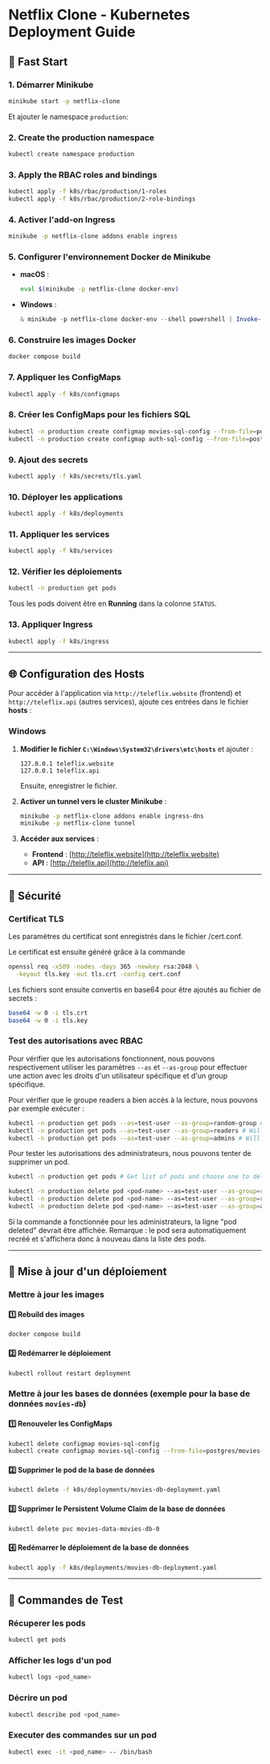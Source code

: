 # Netflix Clone - Kubernetes Deployment Guide

## 🚀 Fast Start

### 1️. Démarrer Minikube

```bash
minikube start -p netflix-clone
```

Et ajouter le namespace `production`:

### 2️. Create the production namespace

```bash
kubectl create namespace production
```

### 3. Apply the RBAC roles and bindings

```bash
kubectl apply -f k8s/rbac/production/1-roles
kubectl apply -f k8s/rbac/production/2-role-bindings
```

### 4. Activer l'add-on Ingress

```bash
minikube -p netflix-clone addons enable ingress
```

### 5. Configurer l'environnement Docker de Minikube

- **macOS** :

  ```bash
  eval $(minikube -p netflix-clone docker-env)
  ```

- **Windows** :

  ```powershell
  & minikube -p netflix-clone docker-env --shell powershell | Invoke-Expression
  ```

### 6. Construire les images Docker

```bash
docker compose build
```

### 7. Appliquer les ConfigMaps

```bash
kubectl apply -f k8s/configmaps
```

### 8. Créer les ConfigMaps pour les fichiers SQL

```bash
kubectl -n production create configmap movies-sql-config --from-file=postgres/movies-init.sql
kubectl -n production create configmap auth-sql-config --from-file=postgres/auth-init.sql
```

### 9. Ajout des secrets

```bash
kubectl apply -f k8s/secrets/tls.yaml
```

### 10. Déployer les applications

```bash
kubectl apply -f k8s/deployments
```

### 11. Appliquer les services

```bash
kubectl apply -f k8s/services
```

### 12. Vérifier les déploiements

```bash
kubectl -n production get pods
```

Tous les pods doivent être en **Running** dans la colonne `STATUS`.

### 13. Appliquer Ingress

```bash
kubectl apply -f k8s/ingress
```

---

## 🌐 Configuration des Hosts

Pour accéder à l'application via `http://teleflix.website` (frontend) et `http://teleflix.api` (autres services), ajoute ces entrées dans le fichier **hosts** :

### Windows

1. **Modifier le fichier `C:\Windows\System32\drivers\etc\hosts`** et ajouter :

   ```
   127.0.0.1 teleflix.website
   127.0.0.1 teleflix.api
   ```

   Ensuite, enregistrer le fichier.

2. **Activer un tunnel vers le cluster Minikube** :

   ```bash
   minikube -p netflix-clone addons enable ingress-dns
   minikube -p netflix-clone tunnel
   ```

3. **Accéder aux services** :
   - **Frontend** : [http://teleflix.website](http://teleflix.website)
   - **API** : [http://teleflix.api](http://teleflix.api)

---

## 🔐 Sécurité

### Certificat TLS

Les paramètres du certificat sont enregistrés dans le fichier /cert.conf.

Le certificat est ensuite généré grâce à la commande

```bash
openssl req -x509 -nodes -days 365 -newkey rsa:2048 \
  -keyout tls.key -out tls.crt -config cert.conf
```

Les fichiers sont ensuite convertis en base64 pour être ajoutés au fichier de secrets :

```bash
base64 -w 0 -i tls.crt
base64 -w 0 -i tls.key
```

### Test des autorisations avec RBAC

Pour vérifier que les autorisations fonctionnent, nous pouvons respectivement utiliser les paramètres `--as` et `--as-group` pour effectuer une action avec les droits d'un utilisateur spécifique et d'un group spécifique.

Pour vérifier que le groupe readers a bien accès à la lecture, nous pouvons par exemple exécuter :

```bash
kubectl -n production get pods --as=test-user --as-group=random-group # Will fail
kubectl -n production get pods --as=test-user --as-group=readers # Will succeed
kubectl -n production get pods --as=test-user --as-group=admins # Will succeed too
```

Pour tester les autorisations des administrateurs, nous pouvons tenter de supprimer un pod.

```bash
kubectl -n production get pods # Get list of pods and choose one to delete

kubectl -n production delete pod <pod-name> --as=test-user --as-group=random-group # Will fail
kubectl -n production delete pod <pod-name> --as=test-user --as-group=readers # Will fail
kubectl -n production delete pod <pod-name> --as=test-user --as-group=admins # Will succeed
```

Si la commande a fonctionnée pour les administrateurs, la ligne "pod <pod-name> deleted" devrait être affichée.
Remarque : le pod sera automatiquement recréé et s'affichera donc à nouveau dans la liste des pods.

---

## 🔄 Mise à jour d'un déploiement

### Mettre à jour les images

#### 1️⃣ Rebuild des images

```bash
docker compose build
```

#### 2️⃣ Redémarrer le déploiement

```bash
kubectl rollout restart deployment
```

### Mettre à jour les bases de données (exemple pour la base de données `movies-db`)

#### 1️⃣ Renouveler les ConfigMaps

```bash
kubectl delete configmap movies-sql-config
kubectl create configmap movies-sql-config --from-file=postgres/movies-init.sql
```

#### 2️⃣ Supprimer le pod de la base de données

```bash
kubectl delete -f k8s/deployments/movies-db-deployment.yaml
```

#### 3️⃣ Supprimer le Persistent Volume Claim de la base de données

```bash
kubectl delete pvc movies-data-movies-db-0
```

#### 4️⃣ Redémarrer le déploiement de la base de données

```bash
kubectl apply -f k8s/deployments/movies-db-deployment.yaml
```

---

## 🧪 Commandes de Test

### Récuperer les pods

```bash
kubectl get pods
```

### Afficher les logs d'un pod

```bash
kubectl logs <pod_name>
```

### Décrire un pod

```bash
kubectl describe pod <pod_name>
```

### Executer des commandes sur un pod

```bash
kubectl exec -it <pod_name> -- /bin/bash
```
